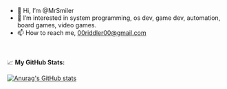 - 👋 Hi, I’m @MrSmiler
- 👀 I’m interested in system programming, os dev, game dev, automation, board games, video games.
- 📫 How to reach me, 00riddler00@gmail.com

<br>

📈 **My GitHub Stats:**

[![Anurag's GitHub stats](https://github-readme-stats.vercel.app/api?username=MrSmiler)](https://github.com/MrSmiler/github-readme-stats)
